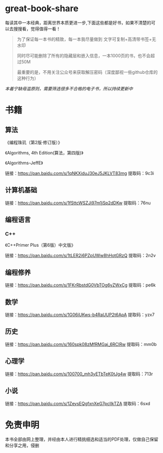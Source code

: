 # great-book-share

每读其中一本经典，距离世界本质更进一步,下面这些都是好书，如果不清楚的可以去搜搜看，觉得值得一看！

>为了保证每一本书的精致，每一本我尽量做到   文字可复制+高清带书签+无水印
>
>同时尽可能删除了所有的隐藏层和嵌入信息，一本1000页的书，也不会超过50M
>
>最重要的是，不用关注公众号来获取解压密码（深度鄙视一些github仓库的这种行为）

*本着宁缺毋滥原则，需要筛选很多不合格的电子书，所以持续更新中*

# 书籍

## 算法

《编程珠玑（第2版·修订版）》

《Algorithms, 4th Edition(算法，第四版)》

《Algorithms-JeffE》

链接：https://pan.baidu.com/s/1qNKXiduJ30eJ5JKLVT83mg 
提取码：9c3i

## 计算机基础

链接：https://pan.baidu.com/s/1fSttcWSZJi97m1jSp2dDKw 
提取码：76nu 



## 编程语言

### C++
《C++Primer Plus（第6版）中文版》

链接：https://pan.baidu.com/s/1tLER2i6PZpUWw8hHotGRzQ 
提取码：2n2v

## 编程修养

链接：https://pan.baidu.com/s/1FKrRbstdG0VbTOg6yZWxCg 
提取码：pe6k

## 数学

链接：https://pan.baidu.com/s/1G06iUKws-b4RaUUP2t6ApA 
提取码：yzx7

## 历史

链接：https://pan.baidu.com/s/160spk08zMfRMGaj_6RClRw 
提取码：mm0b 



## 心理学

链接：https://pan.baidu.com/s/100700_mh3yETbTeK0tJg4w 
提取码：713r

## 小说

链接：https://pan.baidu.com/s/1ZeysEQgfxnXeG7pcIlkTZA 
提取码：6sxd

# 免责申明

 本书全部由网上整理，并经由本人进行精挑细选和适当的PDF处理，仅做自己保留和分享之用，侵删
